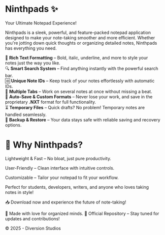 # Ninthpads ✨
Your Ultimate Notepad Experience!

Ninthpads is a sleek, powerful, and feature-packed notepad application designed to make your note-taking smoother and more efficient. Whether you're jotting down quick thoughts or organizing detailed notes, Ninthpads has everything you need.

📝 **Rich Text Formatting** – Bold, italic, underline, and more to style your notes just the way you like.  
🔍 **Smart Search System** – Find anything instantly with the powerful search bar.  
🆔 **Unique Note IDs** – Keep track of your notes effortlessly with automatic IDs.  
📂 **Multiple Tabs** – Work on several notes at once without missing a beat.  
💾 **Auto-Save & Custom Formats** – Never lose your work, and save in the proprietary **.NXT** format for full functionality.  
⏳ **Temporary Files** – Quick drafts? No problem! Temporary notes are handled seamlessly.  
🔄 **Backup & Restore** – Your data stays safe with reliable saving and recovery options. 

# 🚀 Why Ninthpads?
Lightweight & Fast – No bloat, just pure productivity.

User-Friendly – Clean interface with intuitive controls.

Customizable – Tailor your notepad to fit your workflow.

Perfect for students, developers, writers, and anyone who loves taking notes in style!

📥 Download now and experience the future of note-taking!

💖 Made with love for organized minds.
🔗 Official Repository – Stay tuned for updates and contributions!

© 2025 - Diversion Studios
